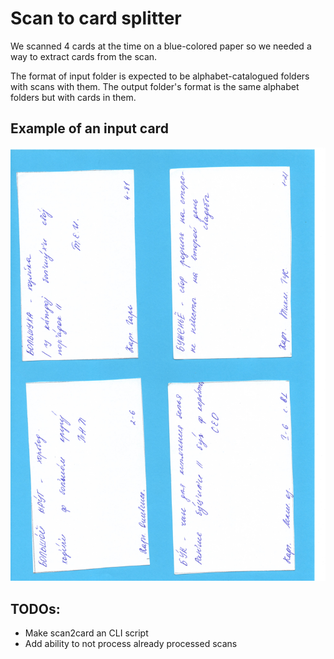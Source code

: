 # Scan to card splitter

We scanned 4 cards at the time on a blue-colored paper so we needed a way to extract cards from the scan.

The format of input folder is expected to be alphabet-catalogued folders with scans with them.
The output folder's format is the same alphabet folders but with cards in them.

## Example of an input card

![Example of an input card](input/Б/б001.jpg)

## TODOs:

- Make scan2card an CLI script
- Add ability to not process already processed scans
